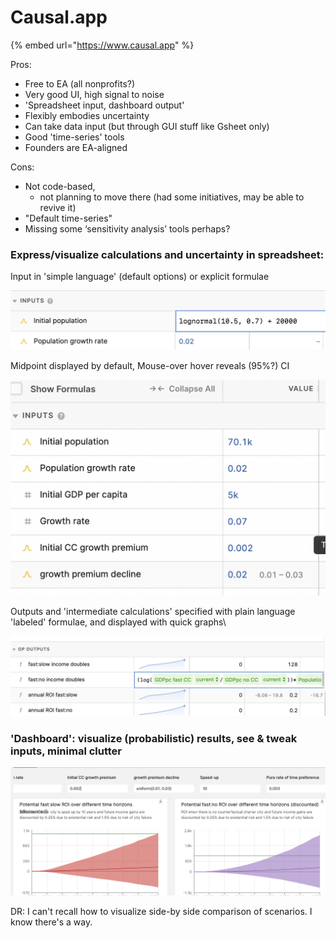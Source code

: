 # Causal.app

{% embed url="https://www.causal.app" %}

Pros:

* Free to EA (all nonprofits?)
* Very good UI, high signal to noise
* 'Spreadsheet input, dashboard output'&#x20;
* Flexibly embodies uncertainty
* Can take data input (but through GUI stuff like Gsheet only)
* Good 'time-series' tools&#x20;
* Founders are EA-aligned

Cons:

* Not code-based,&#x20;
  * not planning to move there (had some initiatives, may be able to revive it)
* "Default time-series"
* Missing some ‘sensitivity analysis’ tools perhaps?



### **Express/visualize calculations and uncertainty in spreadsheet:**

Input in 'simple language' (default options) or explicit formulae

![](<../../.gitbook/assets/image (3).png>)



Midpoint displayed by default, Mouse-over hover reveals (95%?) CI

![](<../../.gitbook/assets/image (1) (1) (1).png>)&#x20;



Outputs and 'intermediate calculations' specified with plain language 'labeled' formulae, and displayed with quick graphs\


![](<../../.gitbook/assets/image (2).png>)

### 'Dashboard': visualize (probabilistic) results, see & tweak inputs, minimal clutter

![](<../../.gitbook/assets/image (4) (1) (1).png>)

DR: I can't recall how to visualize side-by side comparison of scenarios. I know there's a way.&#x20;
